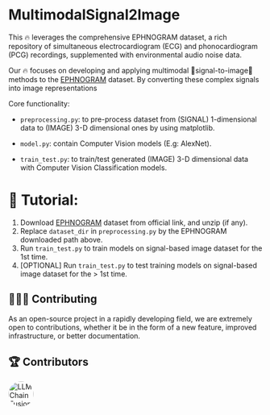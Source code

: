 # MultimodalSignal2Image

This 🔥 leverages the comprehensive EPHNOGRAM dataset, a rich repository of simultaneous electrocardiogram (ECG) and phonocardiogram (PCG) recordings, supplemented with environmental audio noise data. 

Our 🔥 focuses on developing and applying multimodal 🛜signal-to-image🌄 methods to the [EPHNOGRAM](https://physionet.org/content/ephnogram/1.0.0/) dataset. By converting these complex signals into image representations

Core functionality:

- ```preprocessing.py```: to pre-process dataset from (SIGNAL) 1-dimensional data to (IMAGE) 3-D dimensional ones by using matplotlib.

- ```model.py```: contain Computer Vision models (E.g: AlexNet).

- ```train_test.py```: to train/test generated (IMAGE) 3-D dimensional data with Computer Vision Classification models.

# 📖 Tutorial:

1. Download [EPHNOGRAM](https://physionet.org/content/ephnogram/1.0.0/) dataset from official link, and unzip (if any).
2. Replace ```dataset_dir``` in ```preprocessing.py``` by the EPHNOGRAM downloaded path above. 
3. Run ```train_test.py``` to train models on signal-based image dataset for the 1st time.
4. [OPTIONAL] Run ```train_test.py``` to test training models on signal-based image dataset for the > 1st time.

## 🙋🏻‍♂️ Contributing

As an open-source project in a rapidly developing field, we are extremely open to contributions, whether it be in the form of a new feature, improved infrastructure, or better documentation.


## 🏆 Contributors

<a href="https://github.com/bradduy">
  <img src="https://avatars.githubusercontent.com/u/33892919?v=4" style="border-radius: 50%; width: 50px; height: 50px; object-fit: cover;" alt="LLMChainFusion contributors">
</a>
